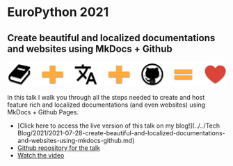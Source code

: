 # EuroPython 2021

## Create beautiful and localized documentations and websites using MkDocs + Github

![](/Tech%20Blog/2021/images/mkdocsgh-logo.png)

In this talk I walk you through all the steps needed to create and host feature rich and localized documentations (and even websites) using MkDocs + Github Pages.

- [Click here to access the live version of this talk on my blog!](../../Tech Blog/2021/2021-07-28-create-beautiful-and-localized-documentations-and-websites-using-mkdocs-github.md)
- [Github repository for the talk](https://github.com/ultrabug/ep2021)
- [Watch the video](https://mail.google.com/mail/u/0/?zx=hxrvlcmae3qu#inbox/FMfcgzGkZsvxBwKCzsCdVjvHFRtQVRhQ?projector=1)
